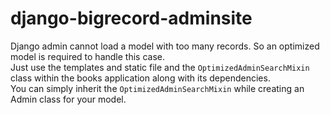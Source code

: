 # django-bigrecord-adminsite
Django admin cannot load a model with too many records. So an optimized model is required to handle this case.
<br>
Just use the templates and static file and the `OptimizedAdminSearchMixin` class within the books application along with
its dependencies.
<br>
You can simply inherit the `OptimizedAdminSearchMixin` while creating an Admin class for your model.

